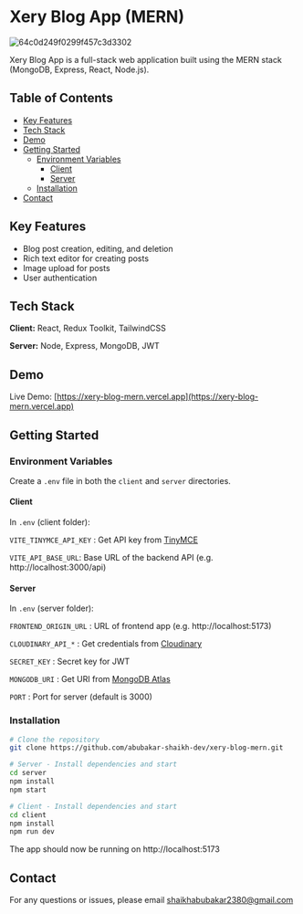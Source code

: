# Xery Blog App (MERN)

![64c0d249f0299f457c3d3302](https://github.com/abubakar-shaikh-dev/xery-blog-mern/assets/64248752/a4171c93-0e33-423c-997f-2accf7b559d0)

Xery Blog App is a full-stack web application built using the MERN stack (MongoDB, Express, React, Node.js).

## Table of Contents 

- [Key Features](#key-features)
- [Tech Stack](#tech-stack)
- [Demo](#demo)
- [Getting Started](#getting-started)
  - [Environment Variables](#environment-variables)
    - [Client](#client)
    - [Server](#server)
  - [Installation](#installation)
- [Contact](#contact)

## Key Features

- Blog post creation, editing, and deletion
- Rich text editor for creating posts 
- Image upload for posts
- User authentication

## Tech Stack

**Client:** React, Redux Toolkit, TailwindCSS

**Server:** Node, Express, MongoDB, JWT

## Demo

Live Demo: [https://xery-blog-mern.vercel.app](https://xery-blog-mern.vercel.app) 

## Getting Started 

### Environment Variables

Create a `.env` file in both the `client` and `server` directories.

#### Client 

In `.env` (client folder):

`VITE_TINYMCE_API_KEY` : Get API key from [TinyMCE](https://www.tiny.cloud/)  

`VITE_API_BASE_URL`: Base URL of the backend API (e.g. http://localhost:3000/api)

#### Server

In `.env` (server folder):

`FRONTEND_ORIGIN_URL` : URL of frontend app (e.g. http://localhost:5173)

`CLOUDINARY_API_*` : Get credentials from [Cloudinary](https://cloudinary.com/)

`SECRET_KEY` : Secret key for JWT

`MONGODB_URI` : Get URI from [MongoDB Atlas](https://www.mongodb.com/atlas/database)

`PORT` : Port for server (default is 3000)

### Installation

```bash
# Clone the repository 
git clone https://github.com/abubakar-shaikh-dev/xery-blog-mern.git

# Server - Install dependencies and start
cd server  
npm install
npm start

# Client - Install dependencies and start 
cd client
npm install
npm run dev
```

The app should now be running on http://localhost:5173

## Contact 

For any questions or issues, please email shaikhabubakar2380@gmail.com
